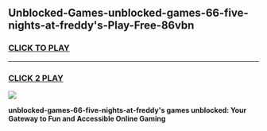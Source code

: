 
## Unblocked-Games-unblocked-games-66-five-nights-at-freddy's-Play-Free-86vbn
<h3>
<a href="https://premium76.site?title=unblocked-games-66-five-nights-at-freddy's&ref=18A1">CLICK TO PLAY</a></h3>
<hr>

<h3>
<a href="https://premium76.site?title=unblocked-games-66-five-nights-at-freddy's&ref=18A1">CLICK 2 PLAY</a>
  
</h3>

<a href="https://premium76.site?title=unblocked-games-66-five-nights-at-freddy's&ref=18A1"><img src="https://clearcache.store/games.png"></a>


**unblocked-games-66-five-nights-at-freddy's games unblocked: Your Gateway to Fun and Accessible Online Gaming**
